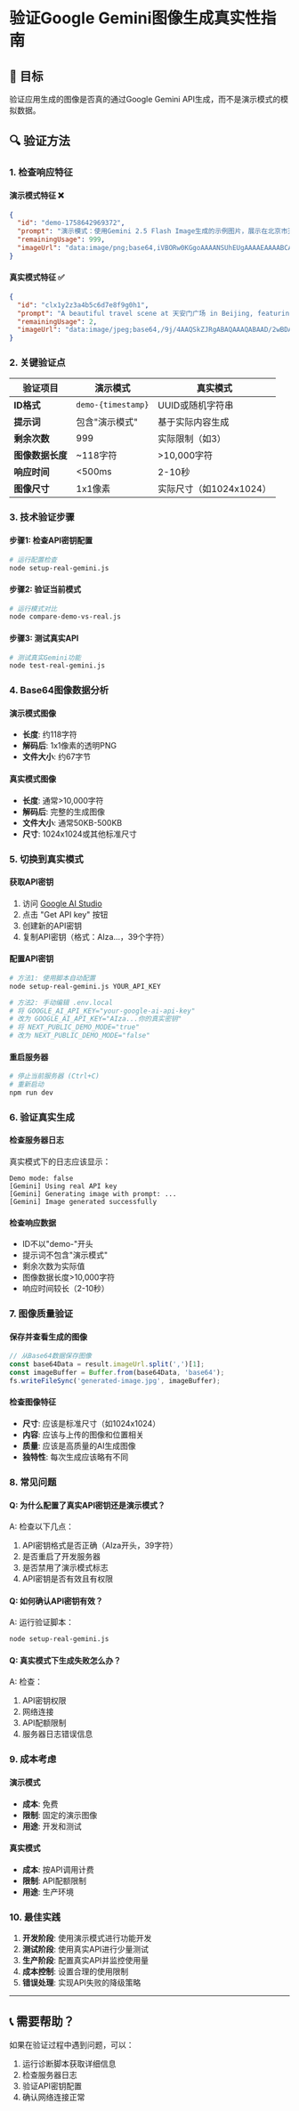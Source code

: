 # 验证Google Gemini图像生成真实性指南

## 🎯 目标
验证应用生成的图像是否真的通过Google Gemini API生成，而不是演示模式的模拟数据。

## 🔍 验证方法

### 1. 检查响应特征

#### 演示模式特征 ❌
```json
{
  "id": "demo-1758642969372",
  "prompt": "演示模式：使用Gemini 2.5 Flash Image生成的示例图片，展示在北京市天安门广场的旅行场景。",
  "remainingUsage": 999,
  "imageUrl": "data:image/png;base64,iVBORw0KGgoAAAANSUhEUgAAAAEAAAABCAYAAAAfFcSJAAAADUlEQVR42mP8/5+hHgAHggJ/PchI7wAAAABJRU5ErkJggg=="
}
```

#### 真实模式特征 ✅
```json
{
  "id": "clx1y2z3a4b5c6d7e8f9g0h1",
  "prompt": "A beautiful travel scene at 天安门广场 in Beijing, featuring the uploaded image with enhanced lighting and composition, showcasing the historic architecture and vibrant atmosphere.",
  "remainingUsage": 2,
  "imageUrl": "data:image/jpeg;base64,/9j/4AAQSkZJRgABAQAAAQABAAD/2wBDAAYEBQYFBAYGBQYHBwYIChAKCgkJChQODwwQFxQYGBcUFhYaHSUfGhsjHBYWICwgIyYnKSopGR8tMC0oMCUoKSj/2wBDAQcHBwoIChMKChMoGhYaKCgoKCgoKCgoKCgoKCgoKCgoKCgoKCgoKCgoKCgoKCgoKCgoKCgoKCgoKCgoKCgoKCj/wAARCAABAAEDASIAAhEBAxEB/8QAFQABAQAAAAAAAAAAAAAAAAAAAAv/xAAUEAEAAAAAAAAAAAAAAAAAAAAA/8QAFQEBAQAAAAAAAAAAAAAAAAAAAAX/xAAUEQEAAAAAAAAAAAAAAAAAAAAA/9oADAMBAAIRAxEAPwCdABmX/9k="
}
```

### 2. 关键验证点

| 验证项目 | 演示模式 | 真实模式 |
|---------|---------|---------|
| **ID格式** | `demo-{timestamp}` | UUID或随机字符串 |
| **提示词** | 包含"演示模式" | 基于实际内容生成 |
| **剩余次数** | 999 | 实际限制（如3） |
| **图像数据长度** | ~118字符 | >10,000字符 |
| **响应时间** | <500ms | 2-10秒 |
| **图像尺寸** | 1x1像素 | 实际尺寸（如1024x1024） |

### 3. 技术验证步骤

#### 步骤1: 检查API密钥配置
```bash
# 运行配置检查
node setup-real-gemini.js
```

#### 步骤2: 验证当前模式
```bash
# 运行模式对比
node compare-demo-vs-real.js
```

#### 步骤3: 测试真实API
```bash
# 测试真实Gemini功能
node test-real-gemini.js
```

### 4. Base64图像数据分析

#### 演示模式图像
- **长度**: 约118字符
- **解码后**: 1x1像素的透明PNG
- **文件大小**: 约67字节

#### 真实模式图像
- **长度**: 通常>10,000字符
- **解码后**: 完整的生成图像
- **文件大小**: 通常50KB-500KB
- **尺寸**: 1024x1024或其他标准尺寸

### 5. 切换到真实模式

#### 获取API密钥
1. 访问 [Google AI Studio](https://aistudio.google.com/)
2. 点击 "Get API key" 按钮
3. 创建新的API密钥
4. 复制API密钥（格式：AIza...，39个字符）

#### 配置API密钥
```bash
# 方法1: 使用脚本自动配置
node setup-real-gemini.js YOUR_API_KEY

# 方法2: 手动编辑 .env.local
# 将 GOOGLE_AI_API_KEY="your-google-ai-api-key"
# 改为 GOOGLE_AI_API_KEY="AIza...你的真实密钥"
# 将 NEXT_PUBLIC_DEMO_MODE="true"
# 改为 NEXT_PUBLIC_DEMO_MODE="false"
```

#### 重启服务器
```bash
# 停止当前服务器 (Ctrl+C)
# 重新启动
npm run dev
```

### 6. 验证真实生成

#### 检查服务器日志
真实模式下的日志应该显示：
```
Demo mode: false
[Gemini] Using real API key
[Gemini] Generating image with prompt: ...
[Gemini] Image generated successfully
```

#### 检查响应数据
- ID不以"demo-"开头
- 提示词不包含"演示模式"
- 剩余次数为实际值
- 图像数据长度>10,000字符
- 响应时间较长（2-10秒）

### 7. 图像质量验证

#### 保存并查看生成的图像
```javascript
// 从Base64数据保存图像
const base64Data = result.imageUrl.split(',')[1];
const imageBuffer = Buffer.from(base64Data, 'base64');
fs.writeFileSync('generated-image.jpg', imageBuffer);
```

#### 检查图像特征
- **尺寸**: 应该是标准尺寸（如1024x1024）
- **内容**: 应该与上传的图像和位置相关
- **质量**: 应该是高质量的AI生成图像
- **独特性**: 每次生成应该略有不同

### 8. 常见问题

#### Q: 为什么配置了真实API密钥还是演示模式？
A: 检查以下几点：
1. API密钥格式是否正确（AIza开头，39字符）
2. 是否重启了开发服务器
3. 是否禁用了演示模式标志
4. API密钥是否有效且有权限

#### Q: 如何确认API密钥有效？
A: 运行验证脚本：
```bash
node setup-real-gemini.js
```

#### Q: 真实模式下生成失败怎么办？
A: 检查：
1. API密钥权限
2. 网络连接
3. API配额限制
4. 服务器日志错误信息

### 9. 成本考虑

#### 演示模式
- **成本**: 免费
- **限制**: 固定的演示图像
- **用途**: 开发和测试

#### 真实模式
- **成本**: 按API调用计费
- **限制**: API配额限制
- **用途**: 生产环境

### 10. 最佳实践

1. **开发阶段**: 使用演示模式进行功能开发
2. **测试阶段**: 使用真实API进行少量测试
3. **生产阶段**: 配置真实API并监控使用量
4. **成本控制**: 设置合理的使用限制
5. **错误处理**: 实现API失败的降级策略

---

## 📞 需要帮助？

如果在验证过程中遇到问题，可以：
1. 运行诊断脚本获取详细信息
2. 检查服务器日志
3. 验证API密钥配置
4. 确认网络连接正常